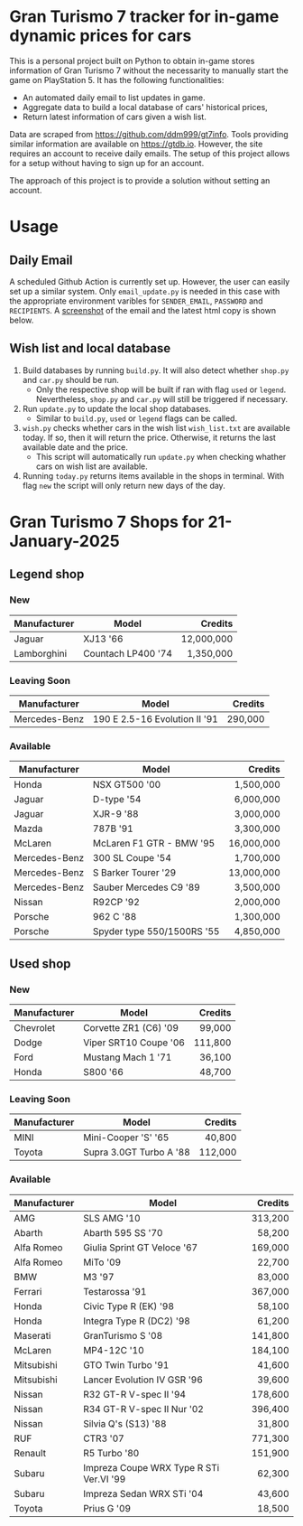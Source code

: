 # Gran Turismo 7 tracker for in-game dynamic prices for cars

This is a personal project built on Python to obtain in-game stores information of Gran Turismo 7 without the necessarity to manually start the game on PlayStation 5. It has the following functionalities:

- An automated daily email to list updates in game.
- Aggregate data to build a local database of cars' historical prices,
- Return latest information of cars given a wish list.

Data are scraped from https://github.com/ddm999/gt7info. Tools providing similar information are available on https://gtdb.io. However, the site requires an account to receive daily emails. The setup of this project allows for a setup without having to sign up for an account.

The approach of this project is to provide a solution without setting an account.

# Usage

## Daily Email

A scheduled Github Action is currently set up. However, the user can easily set up a similar system. Only `email_update.py` is needed in this case with the appropriate environment varibles for `SENDER_EMAIL`, `PASSWORD` and `RECIPIENTS`. A [screenshot](https://raw.githubusercontent.com/marcohoucheng/Gran-Turismo-7-Price-Tracker/main/data/email_screenshot.png) of the email and the latest html copy is shown below.

## Wish list and local database

1. Build databases by running `build.py`. It will also detect whether `shop.py` and `car.py` should be run.
    - Only the respective shop will be built if ran with flag `used` or `legend`. Nevertheless, `shop.py` and `car.py` will still be triggered if necessary.
2. Run `update.py` to update the local shop databases.
    - Similar to `build.py`, `used` or `legend` flags can be called.
3. `wish.py` checks whether cars in the wish list `wish_list.txt` are available today. If so, then it will return the price. Otherwise, it returns the last available date and the price.
    - This script will automatically run `update.py` when checking whather cars on wish list are available.
4. Running `today.py` returns items available in the shops in terminal. With flag `new` the script will only return new days of the day.


# Gran Turismo 7 Shops for 21-January-2025



## Legend shop

### New
 | Manufacturer | Model | Credits |
 | --- | --- | --: |
|Jaguar|XJ13 '66|12,000,000|
|Lamborghini|Countach LP400 '74|1,350,000|

### Leaving Soon
 | Manufacturer | Model | Credits |
 | --- | --- | --: |
|Mercedes-Benz|190 E 2.5-16 Evolution II '91|290,000|

### Available
 | Manufacturer | Model | Credits |
 | --- | --- | --: |
|Honda|NSX GT500 '00|1,500,000|
|Jaguar|D-type '54|6,000,000|
|Jaguar|XJR-9 '88|3,000,000|
|Mazda|787B '91|3,300,000|
|McLaren|McLaren F1 GTR - BMW '95|16,000,000|
|Mercedes-Benz|300 SL Coupe '54|1,700,000|
|Mercedes-Benz|S Barker Tourer '29|13,000,000|
|Mercedes-Benz|Sauber Mercedes C9 '89|3,500,000|
|Nissan|R92CP '92|2,000,000|
|Porsche|962 C '88|1,300,000|
|Porsche|Spyder type 550/1500RS '55|4,850,000|


## Used shop

### New
 | Manufacturer | Model | Credits |
 | --- | --- | --: |
|Chevrolet|Corvette ZR1 (C6) '09|99,000|
|Dodge|Viper SRT10 Coupe '06|111,800|
|Ford|Mustang Mach 1 '71|36,100|
|Honda|S800 '66|48,700|

### Leaving Soon
 | Manufacturer | Model | Credits |
 | --- | --- | --: |
|MINI|Mini-Cooper 'S' '65|40,800|
|Toyota|Supra 3.0GT Turbo A '88|112,000|

### Available
 | Manufacturer | Model | Credits |
 | --- | --- | --: |
|AMG|SLS AMG '10|313,200|
|Abarth|Abarth 595 SS '70|58,200|
|Alfa Romeo|Giulia Sprint GT Veloce '67|169,000|
|Alfa Romeo|MiTo '09|22,700|
|BMW|M3 '97|83,000|
|Ferrari|Testarossa '91|367,000|
|Honda|Civic Type R (EK) '98|58,100|
|Honda|Integra Type R (DC2) '98|61,200|
|Maserati|GranTurismo S '08|141,800|
|McLaren|MP4-12C '10|184,100|
|Mitsubishi|GTO Twin Turbo '91|41,600|
|Mitsubishi|Lancer Evolution IV GSR '96|39,600|
|Nissan|R32 GT-R V-spec II '94|178,600|
|Nissan|R34 GT-R V-spec II Nur '02|396,400|
|Nissan|Silvia Q's (S13) '88|31,800|
|RUF|CTR3 '07|771,300|
|Renault|R5 Turbo '80|151,900|
|Subaru|Impreza Coupe WRX Type R STi Ver.VI '99|62,300|
|Subaru|Impreza Sedan WRX STi '04|43,600|
|Toyota|Prius G '09|18,500|
